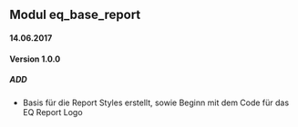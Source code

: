 ## Modul eq_base_report

#### 14.06.2017
#### Version 1.0.0
##### ADD
- Basis für die Report Styles erstellt, sowie Beginn mit dem Code für das EQ Report Logo
